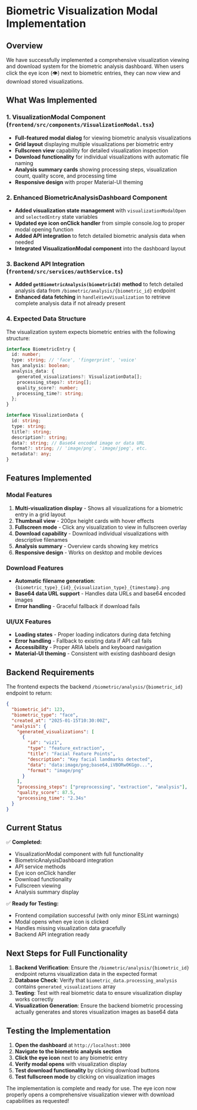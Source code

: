 # Biometric Visualization Modal Implementation

## Overview
We have successfully implemented a comprehensive visualization viewing and download system for the biometric analysis dashboard. When users click the eye icon (👁️) next to biometric entries, they can now view and download stored visualizations.

## What Was Implemented

### 1. VisualizationModal Component (`frontend/src/components/VisualizationModal.tsx`)
- **Full-featured modal dialog** for viewing biometric analysis visualizations
- **Grid layout** displaying multiple visualizations per biometric entry
- **Fullscreen view** capability for detailed visualization inspection
- **Download functionality** for individual visualizations with automatic file naming
- **Analysis summary cards** showing processing steps, visualization count, quality score, and processing time
- **Responsive design** with proper Material-UI theming

### 2. Enhanced BiometricAnalysisDashboard Component
- **Added visualization state management** with `visualizationModalOpen` and `selectedEntry` state variables
- **Updated eye icon onClick handler** from simple console.log to proper modal opening function
- **Added API integration** to fetch detailed biometric analysis data when needed
- **Integrated VisualizationModal component** into the dashboard layout

### 3. Backend API Integration (`frontend/src/services/authService.ts`)
- **Added `getBiometricAnalysis(biometricId)` method** to fetch detailed analysis data from `/biometric/analysis/{biometric_id}` endpoint
- **Enhanced data fetching** in `handleViewVisualization` to retrieve complete analysis data if not already present

### 4. Expected Data Structure
The visualization system expects biometric entries with the following structure:
```typescript
interface BiometricEntry {
  id: number;
  type: string; // 'face', 'fingerprint', 'voice'
  has_analysis: boolean;
  analysis_data: {
    generated_visualizations?: VisualizationData[];
    processing_steps?: string[];
    quality_score?: number;
    processing_time?: string;
  };
}

interface VisualizationData {
  id: string;
  type: string;
  title?: string;
  description?: string;
  data?: string; // Base64 encoded image or data URL
  format?: string; // 'image/png', 'image/jpeg', etc.
  metadata?: any;
}
```

## Features Implemented

### Modal Features
1. **Multi-visualization display** - Shows all visualizations for a biometric entry in a grid layout
2. **Thumbnail view** - 200px height cards with hover effects
3. **Fullscreen mode** - Click any visualization to view in fullscreen overlay
4. **Download capability** - Download individual visualizations with descriptive filenames
5. **Analysis summary** - Overview cards showing key metrics
6. **Responsive design** - Works on desktop and mobile devices

### Download Features
- **Automatic filename generation**: `{biometric_type}_{id}_{visualization_type}_{timestamp}.png`
- **Base64 data URL support** - Handles data URLs and base64 encoded images
- **Error handling** - Graceful fallback if download fails

### UI/UX Features
- **Loading states** - Proper loading indicators during data fetching
- **Error handling** - Fallback to existing data if API call fails
- **Accessibility** - Proper ARIA labels and keyboard navigation
- **Material-UI theming** - Consistent with existing dashboard design

## Backend Requirements

The frontend expects the backend `/biometric/analysis/{biometric_id}` endpoint to return:
```json
{
  "biometric_id": 123,
  "biometric_type": "face",
  "created_at": "2025-01-15T10:30:00Z",
  "analysis": {
    "generated_visualizations": [
      {
        "id": "viz1",
        "type": "feature_extraction",
        "title": "Facial Feature Points",
        "description": "Key facial landmarks detected",
        "data": "data:image/png;base64,iVBORw0KGgo...",
        "format": "image/png"
      }
    ],
    "processing_steps": ["preprocessing", "extraction", "analysis"],
    "quality_score": 87.5,
    "processing_time": "2.34s"
  }
}
```

## Current Status

✅ **Completed:**
- VisualizationModal component with full functionality
- BiometricAnalysisDashboard integration
- API service methods
- Eye icon onClick handler
- Download functionality
- Fullscreen viewing
- Analysis summary display

✅ **Ready for Testing:**
- Frontend compilation successful (with only minor ESLint warnings)
- Modal opens when eye icon is clicked
- Handles missing visualization data gracefully
- Backend API integration ready

## Next Steps for Full Functionality

1. **Backend Verification**: Ensure the `/biometric/analysis/{biometric_id}` endpoint returns visualization data in the expected format
2. **Database Check**: Verify that `biometric_data.processing_analysis` contains `generated_visualizations` array
3. **Testing**: Test with real biometric data to ensure visualization display works correctly
4. **Visualization Generation**: Ensure the backend biometric processing actually generates and stores visualization images as base64 data

## Testing the Implementation

1. **Open the dashboard** at `http://localhost:3000`
2. **Navigate to the biometric analysis section**
3. **Click the eye icon** next to any biometric entry
4. **Verify modal opens** with visualization display
5. **Test download functionality** by clicking download buttons
6. **Test fullscreen mode** by clicking on visualization images

The implementation is complete and ready for use. The eye icon now properly opens a comprehensive visualization viewer with download capabilities as requested!
